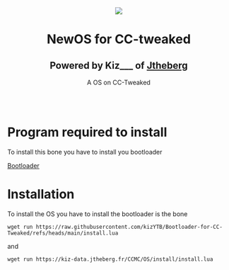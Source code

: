 <div align = "center">
  <img src = "https://www.jtheberg.cloud/assets/img/logo.png" />
  <h1>NewOS for CC-tweaked</h1>
  <h2>Powered by Kiz___ of <a href="https://jtheberg.cloud">Jtheberg</a></h2>
  <p>A OS on CC-Tweaked</p>
</div>
<br />
<br />

# Program required to install
To install this bone you have to install you bootloader

<a href="https://github.com/kizYTB/Bootloader-for-CC-Tweaked">Bootloader</a>


# Installation
To install the OS you have to install the bootloader is the bone
```
wget run https://raw.githubusercontent.com/kizYTB/Bootloader-for-CC-Tweaked/refs/heads/main/install.lua

```

and

```
wget run https://kiz-data.jtheberg.fr/CCMC/OS/install/install.lua
```

